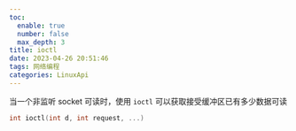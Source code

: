 ```yaml
---
toc:
  enable: true
  number: false
  max_depth: 3
title: ioctl
date: 2023-04-26 20:51:46
tags: 网络编程
categories: LinuxApi
---
```

 

当一个非监听 socket 可读时，使用 `ioctl` 可以获取接受缓冲区已有多少数据可读

```cpp
int ioctl(int d, int request, ...)
```